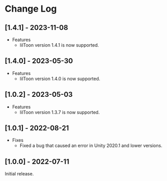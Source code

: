 # Change Log

## [1.4.1] - 2023-11-08

- Features
  - lilToon version 1.4.1 is now supported.

## [1.4.0] - 2023-05-30

- Features
  - lilToon version 1.4.0 is now supported.

## [1.0.2] - 2023-05-03

- Features
  - lilToon version 1.3.7 is now supported.

## [1.0.1] - 2022-08-21

- Fixes
  - Fixed a bug that caused an error in Unity 2020.1 and lower versions.

## [1.0.0] - 2022-07-11
Initial release.
